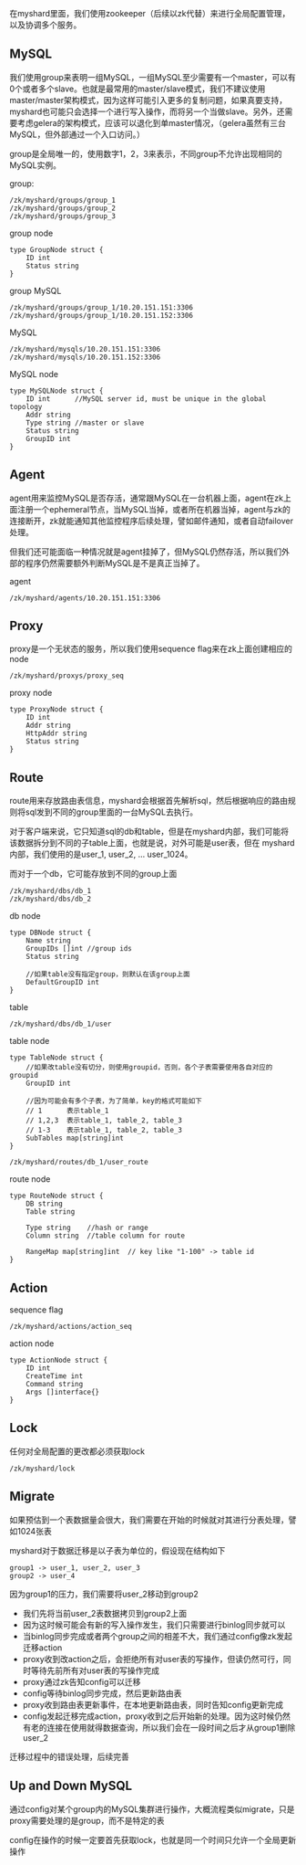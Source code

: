 在myshard里面，我们使用zookeeper（后续以zk代替）来进行全局配置管理，以及协调多个服务。

## MySQL

我们使用group来表明一组MySQL，一组MySQL至少需要有一个master，可以有0个或者多个slave。也就是最常用的master/slave模式，我们不建议使用master/master架构模式，因为这样可能引入更多的复制问题，如果真要支持，myshard也可能只会选择一个进行写入操作，而将另一个当做slave。另外，还需要考虑gelera的架构模式，应该可以退化到单master情况，（gelera虽然有三台MySQL，但外部通过一个入口访问。）

group是全局唯一的，使用数字1，2，3来表示，不同group不允许出现相同的MySQL实例。


group:

```
/zk/myshard/groups/group_1
/zk/myshard/groups/group_2
/zk/myshard/groups/group_3
```

group node

```
type GroupNode struct {
    ID int 
    Status string
}
```

group MySQL

```
/zk/myshard/groups/group_1/10.20.151.151:3306
/zk/myshard/groups/group_1/10.20.151.152:3306
```

MySQL 

```
/zk/myshard/mysqls/10.20.151.151:3306
/zk/myshard/mysqls/10.20.151.152:3306
```

MySQL node

```
type MySQLNode struct {
    ID int      //MySQL server id, must be unique in the global topology
    Addr string 
    Type string //master or slave
    Status string
    GroupID int 
}
```

## Agent

agent用来监控MySQL是否存活，通常跟MySQL在一台机器上面，agent在zk上面注册一个ephemeral节点，当MySQL当掉，或者所在机器当掉，agent与zk的连接断开，zk就能通知其他监控程序后续处理，譬如邮件通知，或者自动failover处理。

但我们还可能面临一种情况就是agent挂掉了，但MySQL仍然存活，所以我们外部的程序仍然需要额外判断MySQL是不是真正当掉了。

agent

```
/zk/myshard/agents/10.20.151.151:3306
```

## Proxy

proxy是一个无状态的服务，所以我们使用sequence flag来在zk上面创建相应的node

```
/zk/myshard/proxys/proxy_seq
```

proxy node

```
type ProxyNode struct {
    ID int 
    Addr string
    HttpAddr string
    Status string
}
```

## Route

route用来存放路由表信息，myshard会根据首先解析sql，然后根据响应的路由规则将sql发到不同的group里面的一台MySQL去执行。

对于客户端来说，它只知道sql的db和table，但是在myshard内部，我们可能将该数据拆分到不同的子table上面，也就是说，对外可能是user表，但在
myshard内部，我们使用的是user_1, user_2, ... user_1024。

而对于一个db，它可能存放到不同的group上面

```
/zk/myshard/dbs/db_1
/zk/myshard/dbs/db_2
```

db node

```
type DBNode struct {
    Name string
    GroupIDs []int //group ids
    Status string

    //如果table没有指定group，则默认在该group上面
    DefaultGroupID int
}
```

table

```
/zk/myshard/dbs/db_1/user
```

table node

```
type TableNode struct {
    //如果改table没有切分，则使用groupid，否则，各个子表需要使用各自对应的groupid
    GroupID int

    //因为可能会有多个子表，为了简单，key的格式可能如下
    // 1      表示table_1
    // 1,2,3  表示table_1, table_2, table_3
    // 1-3    表示table_1, table_2, table_3
    SubTables map[string]int
}
```

```
/zk/myshard/routes/db_1/user_route
```

route node

```
type RouteNode struct {
    DB string
    Table string

    Type string    //hash or range
    Column string  //table column for route

    RangeMap map[string]int  // key like "1-100" -> table id 
}
```

## Action

sequence flag

```
/zk/myshard/actions/action_seq
```

action node

```
type ActionNode struct {
    ID int
    CreateTime int
    Command string
    Args []interface{}
}
```

## Lock

任何对全局配置的更改都必须获取lock

```
/zk/myshard/lock
```

## Migrate

如果预估到一个表数据量会很大，我们需要在开始的时候就对其进行分表处理，譬如1024张表

myshard对于数据迁移是以子表为单位的，假设现在结构如下

    group1 -> user_1, user_2, user_3
    group2 -> user_4

因为group1的压力，我们需要将user_2移动到group2

+ 我们先将当前user_2表数据拷贝到group2上面
+ 因为这时候可能会有新的写入操作发生，我们只需要进行binlog同步就可以
+ 当binlog同步完成或者两个group之间的相差不大，我们通过config像zk发起迁移action
+ proxy收到改action之后，会拒绝所有对user表的写操作，但读仍然可行，同时等待先前所有对user表的写操作完成
+ proxy通过zk告知config可以迁移
+ config等待binlog同步完成，然后更新路由表
+ proxy收到路由表更新事件，在本地更新路由表，同时告知config更新完成
+ config发起迁移完成action，proxy收到之后开始新的处理。因为这时候仍然有老的连接在使用就得数据查询，所以我们会在一段时间之后才从group1删除user_2

迁移过程中的错误处理，后续完善

## Up and Down MySQL

通过config对某个group内的MySQL集群进行操作，大概流程类似migrate，只是proxy需要处理的是group，而不是特定的表

config在操作的时候一定要首先获取lock，也就是同一个时间只允许一个全局更新操作